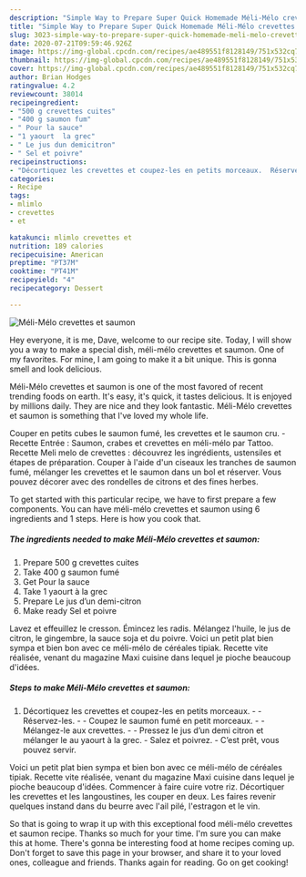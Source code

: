 ```yaml
---
description: "Simple Way to Prepare Super Quick Homemade Méli-Mélo crevettes et saumon"
title: "Simple Way to Prepare Super Quick Homemade Méli-Mélo crevettes et saumon"
slug: 3023-simple-way-to-prepare-super-quick-homemade-meli-melo-crevettes-et-saumon
date: 2020-07-21T09:59:46.926Z
image: https://img-global.cpcdn.com/recipes/ae489551f8128149/751x532cq70/meli-melo-crevettes-et-saumon-photo-principale-de-la-recette.jpg
thumbnail: https://img-global.cpcdn.com/recipes/ae489551f8128149/751x532cq70/meli-melo-crevettes-et-saumon-photo-principale-de-la-recette.jpg
cover: https://img-global.cpcdn.com/recipes/ae489551f8128149/751x532cq70/meli-melo-crevettes-et-saumon-photo-principale-de-la-recette.jpg
author: Brian Hodges
ratingvalue: 4.2
reviewcount: 38014
recipeingredient:
- "500 g crevettes cuites"
- "400 g saumon fum"
- " Pour la sauce"
- "1 yaourt  la grec"
- " Le jus dun demicitron"
- " Sel et poivre"
recipeinstructions:
- "Décortiquez les crevettes et coupez-les en petits morceaux.  Réservez-les.  Coupez le saumon fumé en petit morceaux.  Mélangez-le aux crevettes.  Pressez le jus d’un demi citron et mélanger le au yaourt à la grec. Salez et poivrez. C’est prêt, vous pouvez servir."
categories:
- Recipe
tags:
- mlimlo
- crevettes
- et

katakunci: mlimlo crevettes et 
nutrition: 189 calories
recipecuisine: American
preptime: "PT37M"
cooktime: "PT41M"
recipeyield: "4"
recipecategory: Dessert

---
```



![Méli-Mélo crevettes et saumon](https://img-global.cpcdn.com/recipes/ae489551f8128149/751x532cq70/meli-melo-crevettes-et-saumon-photo-principale-de-la-recette.jpg)

Hey everyone, it is me, Dave, welcome to our recipe site. Today, I will show you a way to make a special dish, méli-mélo crevettes et saumon. One of my favorites. For mine, I am going to make it a bit unique. This is gonna smell and look delicious.

Méli-Mélo crevettes et saumon is one of the most favored of recent trending foods on earth. It's easy, it's quick, it tastes delicious. It is enjoyed by millions daily. They are nice and they look fantastic. Méli-Mélo crevettes et saumon is something that I've loved my whole life.

Couper en petits cubes le saumon fumé, les crevettes et le saumon cru. - Recette Entrée : Saumon, crabes et crevettes en méli-mélo par Tattoo. Recette Meli melo de crevettes : découvrez les ingrédients, ustensiles et étapes de préparation. Couper à l&#39;aide d&#39;un ciseaux les tranches de saumon fumé, mélanger les crevettes et le saumon dans un bol et réserver. Vous pouvez décorer avec des rondelles de citrons et des fines herbes.


To get started with this particular recipe, we have to first prepare a few components. You can have méli-mélo crevettes et saumon using 6 ingredients and 1 steps. Here is how you cook that.

<!--inarticleads1-->

##### The ingredients needed to make Méli-Mélo crevettes et saumon:

1. Prepare 500 g crevettes cuites
1. Take 400 g saumon fumé
1. Get  Pour la sauce
1. Take 1 yaourt à la grec
1. Prepare  Le jus d’un demi-citron
1. Make ready  Sel et poivre


Lavez et effeuillez le cresson. Émincez les radis. Mélangez l&#39;huile, le jus de citron, le gingembre, la sauce soja et du poivre. Voici un petit plat bien sympa et bien bon avec ce méli-mélo de céréales tipiak. Recette vite réalisée, venant du magazine Maxi cuisine dans lequel je pioche beaucoup d&#39;idées. 

<!--inarticleads2-->

##### Steps to make Méli-Mélo crevettes et saumon:

1. Décortiquez les crevettes et coupez-les en petits morceaux. -  - Réservez-les. -  - Coupez le saumon fumé en petit morceaux. -  - Mélangez-le aux crevettes. -  - Pressez le jus d’un demi citron et mélanger le au yaourt à la grec. - Salez et poivrez. - C’est prêt, vous pouvez servir.


Voici un petit plat bien sympa et bien bon avec ce méli-mélo de céréales tipiak. Recette vite réalisée, venant du magazine Maxi cuisine dans lequel je pioche beaucoup d&#39;idées. Commencer à faire cuire votre riz. Décortiquer les crevettes et les langoustines, les couper en deux. Les faires revenir quelques instand dans du beurre avec l&#39;ail pilé, l&#39;estragon et le vin. 

So that is going to wrap it up with this exceptional food méli-mélo crevettes et saumon recipe. Thanks so much for your time. I'm sure you can make this at home. There's gonna be interesting food at home recipes coming up. Don't forget to save this page in your browser, and share it to your loved ones, colleague and friends. Thanks again for reading. Go on get cooking!
